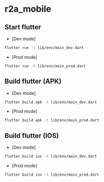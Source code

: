 # r2a_mobile

## Start flutter
- [Dev mode]
```bash
flutter run -t lib/env/main_dev.dart
```
- [Prod mode]
```bash
flutter run -t lib/env/main_prod.dart
```

## Build flutter (APK)
- [Dev mode]
```bash
flutter build apk -t lib/env/main_dev.dart
```
- [Prod mode]
```bash
flutter build apk -t lib/env/main_prod.dart
```

## Build flutter (IOS)
- [Dev mode]
```bash
flutter build ios -t lib/env/main_dev.dart
```
- [Prod mode]
```bash
flutter build ios -t lib/env/main_prod.dart
```
